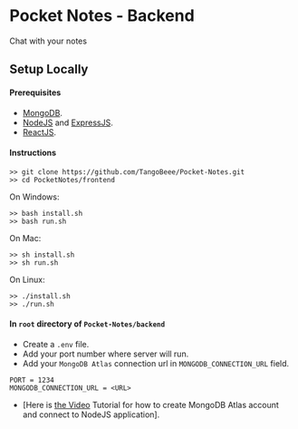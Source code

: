 # Pocket Notes - Backend

Chat with your notes

## Setup Locally

#### Prerequisites

* [MongoDB](https://www.mongodb.com/cloud/atlas).
* [NodeJS](https://nodejs.org/) and [ExpressJS](https://expressjs.com/).
* [ReactJS](https://reactjs.org/).

#### Instructions

```
>> git clone https://github.com/TangoBeee/Pocket-Notes.git
>> cd PocketNotes/frontend
```

On Windows:
```
>> bash install.sh
>> bash run.sh
```

On Mac:
```
>> sh install.sh
>> sh run.sh
```

On Linux:
```
>> ./install.sh
>> ./run.sh
```

#### In `root` directory of `Pocket-Notes/backend`
* Create a `.env` file.
* Add your port number where server will run.
* Add your `MongoDB Atlas` connection url in `MONGODB_CONNECTION_URL` field.
```
PORT = 1234
MONGODB_CONNECTION_URL = <URL>
```
* [Here is [the Video](https://www.youtube.com/watch?v=KKyag6t98g8) Tutorial for how to create MongoDB Atlas account and connect to NodeJS application].
